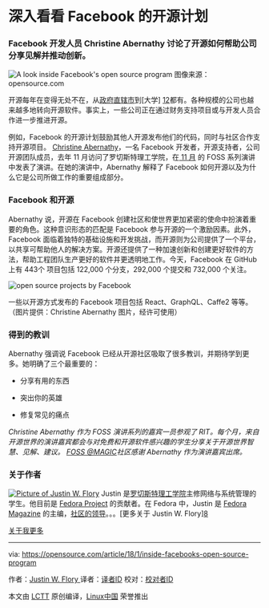 深入看看 Facebook 的开源计划
============================================================

### Facebook 开发人员 Christine Abernathy 讨论了开源如何帮助公司分享见解并推动创新。

![A look inside Facebook's open source program](https://opensource.com/sites/default/files/styles/image-full-size/public/lead-images/LAW-Internet_construction_9401467_520x292_0512_dc.png?itok=RPkPPtDe "A look inside Facebook's open source program")
图像来源：opensource.com


开源每年在变得无处不在，从[政府直辖市][11]到[大学] [12]都有。各种规模的公司也越来越多地转向开源软件。事实上，一些公司正在通过财务支持项目或与开发人员合作进一步推进开源。

例如，Facebook 的开源计划鼓励其他人开源发布他们的代码，同时与社区合作支持开源项目。 [Christine Abernathy][13]，一名 Facebook 开发者，开源支持者，公司开源团队成员，去年 11 月访问了罗切斯特理工学院，在[ 11 月][14] 的 FOSS 系列演讲中发表了演讲。在她的演讲中，Abernathy 解释了 Facebook 如何开源以及为什么它是公司所做工作的重要组成部分。

### Facebook 和开源

Abernathy 说，开源在 Facebook 创建社区和使世界更加紧密的使命中扮演着重要的角色。这种意识形态的匹配是 Facebook 参与开源的一个激励因素。此外，Facebook 面临着独特的基础设施和开发挑战，而开源则为公司提供了一个平台，以共享可帮助他人的解决方案。开源还提供了一种加速创新和创建更好软件的方法，帮助工程团队生产更好的软件并更透明地工作。今天，Facebook 在 GitHub 上有 443个 项目包括 122,000 个分支，292,000 个提交和 732,000 个关注。


![open source projects by Facebook](https://opensource.com/sites/default/files/images/life-uploads/blog-article-facebook-open-source-projects.png "open source projects by Facebood")

一些以开源方式发布的 Facebook 项目包括 React、GraphQL、Caffe2 等等。（图片提供：Christine Abernathy 图片，经许可使用）

### 得到的教训

Abernathy 强调说 Facebook 已经从开源社区吸取了很多教训，并期待学到更多。她明确了三个最重要的：

*   分享有用的东西

*   突出你的英雄

*   修复常见的痛点

 _Christine Abernathy 作为 FOSS 演讲系列的嘉宾一员参观了 RIT。每个月，来自开源世界的演讲嘉宾都会与对免费和开源软件感兴趣的学生分享关于开源世界智慧、见解、建议。 [FOSS @MAGIC][3]社区感谢 Abernathy 作为演讲嘉宾出席。_

### 关于作者

 [![Picture of Justin W. Flory](https://opensource.com/sites/default/files/styles/profile_pictures/public/pictures/october_2017_cropped_0.jpg?itok=gV-RgINC)][15] 
Justin 是[罗切斯特理工学院][4]主修网络与系统管理的学生。他目前是 [Fedora Project][5] 的贡献者。在 Fedora 中，Justin 是 [Fedora Magazine][6] 的主编，[社区的领导][7]。。。[更多关于 Justin W. Flory]​​[8]

[关于我更多][9]

--------------------------------------------------------------------------------

via: https://opensource.com/article/18/1/inside-facebooks-open-source-program

作者：[Justin W. Flory ][a]
译者：[译者ID](https://github.com/译者ID)
校对：[校对者ID](https://github.com/校对者ID)

本文由 [LCTT](https://github.com/LCTT/TranslateProject) 原创编译，[Linux中国](https://linux.cn/) 荣誉推出

[a]:https://opensource.com/users/jflory
[1]:https://opensource.com/file/383786
[2]:https://opensource.com/article/18/1/inside-facebooks-open-source-program?rate=H9_bfSwXiJfi2tvOLiDxC_tbC2xkEOYtCl-CiTq49SA
[3]:http://foss.rit.edu/
[4]:https://www.rit.edu/
[5]:https://fedoraproject.org/wiki/Overview
[6]:https://fedoramagazine.org/
[7]:https://fedoraproject.org/wiki/CommOps
[8]:https://opensource.com/users/jflory
[9]:https://opensource.com/users/jflory
[10]:https://opensource.com/user/74361/feed
[11]:https://opensource.com/article/17/8/tirana-government-chooses-open-source
[12]:https://opensource.com/article/16/12/2016-election-night-hackathon
[13]:https://twitter.com/abernathyca
[14]:https://www.eventbrite.com/e/fossmagic-talks-open-source-facebook-with-christine-abernathy-tickets-38955037566#
[15]:https://opensource.com/users/jflory
[16]:https://opensource.com/users/jflory
[17]:https://opensource.com/users/jflory
[18]:https://opensource.com/article/18/1/inside-facebooks-open-source-program#comments
